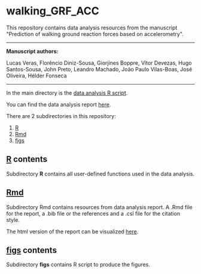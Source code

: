 # walking_GRF_ACC

This repository contains data analysis resources from the manuscript "Prediction of walking ground reaction forces based on accelerometry".

 ---

**Manuscript authors:**

Lucas Veras, Florêncio Diniz-Sousa, Giorjines Boppre, Vítor Devezas, Hugo Santos-Sousa, John Preto, Leandro Machado, João Paulo Vilas-Boas, José Oliveira, Hélder Fonseca

---

In the main directory is the [data analysis R script](analysis.R).

You can find the data analysis report [here](https://verasls.github.io/reports/walking_GRF_ACC_report.html).

There are 2 subdirectories in this repository:

1. [R](R/)
2. [Rmd](Rmd/)
3. [figs](figs/)

## [R](R/) contents

Subdirectory **R** contains all user-defined functions used in the data analysis.

## [Rmd](Rmd/)

Subdirectory Rmd contains resources from data analysis report. A .Rmd file for the report, a .bib file or the references and a .csl file for the citation style.

The html version of the report can be visualized [here](https://verasls.github.io/reports/walking_GRF_ACC_report.html).

## [figs](figs/) contents

Subdirectory **figs** contains R script to produce the figures.